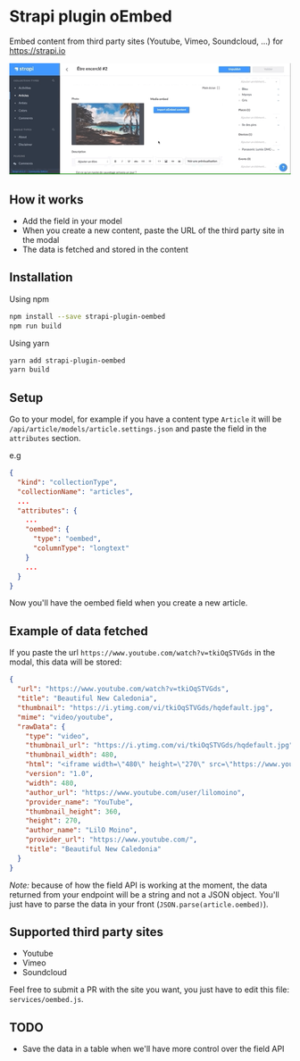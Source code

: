 # Strapi plugin oEmbed

Embed content from third party sites (Youtube, Vimeo, Soundcloud, ...) for https://strapi.io

![](demo.gif)

## How it works

- Add the field in your model
- When you create a new content, paste the URL of the third party site in the modal
- The data is fetched and stored in the content

## Installation

Using npm

```bash
npm install --save strapi-plugin-oembed
npm run build
```

Using yarn

```bash
yarn add strapi-plugin-oembed
yarn build
```

## Setup

Go to your model, for example if you have a content type `Article` it will be `/api/article/models/article.settings.json` and paste the field in the `attributes` section.

e.g

```json
{
  "kind": "collectionType",
  "collectionName": "articles",
  ...
  "attributes": {
    ...
    "oembed": {
      "type": "oembed",
      "columnType": "longtext"
    }
    ...
  }
}
```

Now you'll have the oembed field when you create a new article.

## Example of data fetched

If you paste the url `https://www.youtube.com/watch?v=tkiOqSTVGds` in the modal, this data will be stored:

```json
{
  "url": "https://www.youtube.com/watch?v=tkiOqSTVGds",
  "title": "Beautiful New Caledonia",
  "thumbnail": "https://i.ytimg.com/vi/tkiOqSTVGds/hqdefault.jpg",
  "mime": "video/youtube",
  "rawData": {
    "type": "video",
    "thumbnail_url": "https://i.ytimg.com/vi/tkiOqSTVGds/hqdefault.jpg",
    "thumbnail_width": 480,
    "html": "<iframe width=\"480\" height=\"270\" src=\"https://www.youtube.com/embed/tkiOqSTVGds?feature=oembed\" frameborder=\"0\" allow=\"accelerometer; autoplay; clipboard-write; encrypted-media; gyroscope; picture-in-picture\" allowfullscreen></iframe>",
    "version": "1.0",
    "width": 480,
    "author_url": "https://www.youtube.com/user/lilomoino",
    "provider_name": "YouTube",
    "thumbnail_height": 360,
    "height": 270,
    "author_name": "LilO Moino",
    "provider_url": "https://www.youtube.com/",
    "title": "Beautiful New Caledonia"
  }
}
```

_Note:_ because of how the field API is working at the moment, the data returned from your endpoint will be a string and not a JSON object. You'll just have to parse the data in your front (`JSON.parse(article.oembed)`).

## Supported third party sites

- Youtube
- Vimeo
- Soundcloud

Feel free to submit a PR with the site you want, you just have to edit this file: `services/oembed.js`.

## TODO

- Save the data in a table when we'll have more control over the field API
